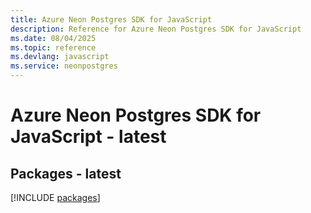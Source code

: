 ```yaml
---
title: Azure Neon Postgres SDK for JavaScript
description: Reference for Azure Neon Postgres SDK for JavaScript
ms.date: 08/04/2025
ms.topic: reference
ms.devlang: javascript
ms.service: neonpostgres
---
```

# Azure Neon Postgres SDK for JavaScript - latest
## Packages - latest
[!INCLUDE [packages](neon-postgres-index.md)]